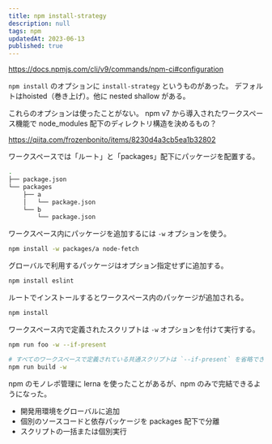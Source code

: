```yaml
---
title: npm install-strategy
description: null
tags: npm
updatedAt: 2023-06-13
published: true
---
```


https://docs.npmjs.com/cli/v9/commands/npm-ci#configuration

`npm install` のオプションに `install-strategy` というものがあった。
デフォルトはhoisted（巻き上げ）。他に nested shallow がある。

これらのオプションは使ったことがない。
npm v7 から導入されたワークスペース機能で node_modules 配下のディレクトリ構造を決めるもの？

https://qiita.com/frozenbonito/items/8230d4a3cb5ea1b32802

ワークスペースでは「ルート」と「packages」配下にパッケージを配置する。

```sh
.
├── package.json
└── packages
    ├── a
    │   └── package.json
    └── b
        └── package.json
```

ワークスペース内にパッケージを追加するには `-w` オプションを使う。

```sh
npm install -w packages/a node-fetch
```

グローバルで利用するパッケージはオプション指定せずに追加する。

```sh
npm install eslint
```

ルートでインストールするとワークスペース内のパッケージが追加される。

```sh
npm install
```

ワークスペース内で定義されたスクリプトは `-w` オプションを付けて実行する。

```sh
npm run foo -w --if-present

# すべてのワークスペースで定義されている共通スクリプトは `--if-present` を省略できる
npm run build -w
```

npm のモノレポ管理に lerna を使ったことがあるが、npm のみで完結できるようになった。

- 開発用環境をグローバルに追加
- 個別のソースコードと依存パッケージを packages 配下で分離
- スクリプトの一括または個別実行
